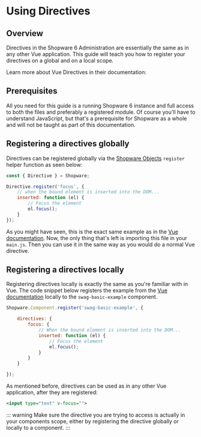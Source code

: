 # Using Directives

## Overview

Directives in the Shopware 6 Administration are essentially the same as in any other Vue application. This guide will teach you how to register your directives on a global and on a local scope.

Learn more about Vue Directives in their documentation:
<!-- markdown-link-check-disable-next-line -->
<PageRef page="https://vuejs.org/v2/guide/custom-directive.html" title="" />

## Prerequisites

All you need for this guide is a running Shopware 6 instance and full access to both the files and preferably a registered module. Of course you'll have to understand JavaScript, but that's a prerequisite for Shopware as a whole and will not be taught as part of this documentation.

## Registering a directives globally

Directives can be registered globally via the [Shopware Objects](the-shopware-object.md) `register` helper function as seen below:

<CodeBlock title="<plugin-root>/src/Resources/app/administration/app/src/directive/focus.js">

```javascript
const { Directive } = Shopware;

Directive.register('focus', {
    // when the bound element is inserted into the DOM...
    inserted: function (el) {
        // Focus the element
        el.focus();
    }
});
```

</CodeBlock>

As you might have seen, this is the exact same example as in the [Vue documentation](https://vuejs.org/v2/guide/custom-directive.html). Now, the only thing that's left is importing this file in your `main.js`. Then you can use it in the same way as you would do a normal Vue directive.

## Registering a directives locally

Registering directives locally is exactly the same as you're familiar with in Vue. The code snippet below registers the example from the [Vue documentation](https://vuejs.org/v2/guide/custom-directive.html) locally to the `swag-basic-example` component.

<CodeBlock title="<plugin-root>/src/Resources/app/administration/app/src/component/swag-basic-example/index.js">

```javascript
Shopware.Component.register('swag-basic-example', {

    directives: {
        focus: {
            // When the bound element is inserted into the DOM...
            inserted: function (el) {
                // Focus the element
                el.focus();
            }
        }
    }

});
```

</CodeBlock>

As mentioned before, directives can be used as in any other Vue application, after they are registered:

<CodeBlock title="<plugin-root>/src/Resources/app/administration/app/src/component/swag-basic-example/swag-basic-example.html.twig">

```xml
<input type="text" v-focus="">
```

</CodeBlock>

::: warning
Make sure the directive you are trying to access is actually in your components scope, either by registering the directive globally or locally to a component.
:::
